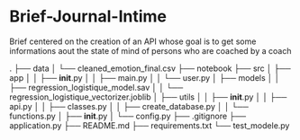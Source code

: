 # Brief-Journal-Intime

Brief centered on the creation of an API whose goal is to get some informations aout the state of mind of persons who are coached by a coach

.
├── data
│   └── cleaned_emotion_final.csv
├── notebook
├── src
│   ├── app
│   │   ├── __init__.py
│   │   ├── main.py
│   │   └── user.py
│   ├── models
│   │   ├── regression_logistique_model.sav
│   │   └── regression_logistique_vectorizer.joblib
│   ├── utils
│   │   ├── __init__.py
│   │   ├── api.py
│   │   ├── classes.py
│   │   ├── create_database.py
│   │   └── functions.py
│   ├── __init__.py
│   └── config.py
├── .gitignore
├── application.py
├── README.md
├── requirements.txt
└── test_modele.py